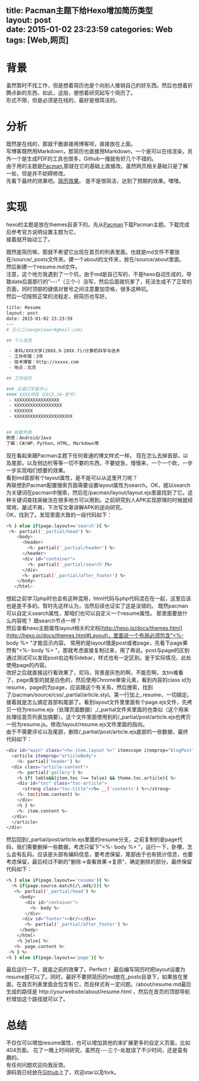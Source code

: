 title: Pacman主题下给Hexo增加简历类型  
layout: post  
date: 2015-01-02 23:23:59
categories: Web
tags: [Web,网页]
---

# 背景
虽然暂时不找工作，但是想着简历也是个向别人推销自己的好东西。然后也想着折腾点新的东西，如此，这般，便想着研究起写个简历了。  
形式不限，但是必须是在线的，最好是很简洁的。

# 分析
既然是在线的，那就干脆直接用博客呗，直接放在上面。  
写博客既然用Markdown，那简历也直接用Markdown，一个是可以在线渲染，另外一个是生成PDF的工具也很多，Github一搜就有好几个不错的。  
由于用的主题是[Pacman](https://github.com/A-limon/pacman),那就在它的基础上直接改。虽然网页相关基础只是了解一些，但是并不妨碍修改。  
先看下最终的效果吧。[简历效果](/resume)。  是不是很简洁，达到了预期的效果。嘿嘿。  

# 实现
hexo的主题是放在themes目录下的。先从[Pacman](https://github.com/A-limon/pacman)下载Pacman主题。下载完成后参考官方说明设置主题为它。  
接着就开始动工了。

既然是简历嘛，那就不希望它出现在首页的列表里面。也就是md文件不要放在/source/_posts文件夹。建一个about的文件夹，放在/source/about里面。  
然后新建一个resume.md文件。  
注意，这个地方我遇到了一个坑，由于md是自己写的，不是hexo自动生成的，导致date后面那行的"---"（三个-）没写，然后后面就坑爹了，死活生成不了正常的页面，同时顶部的键值对冒号之间注意要加空格，很多这种坑。  
然后一切按照正常的流程走，把简历也写好。

``` bash
title: Resume  
layout: post  
date: 2015-01-02 23:23:59
---
# 王小二(wangxiaoer#gmail.com)

## 个人信息

 - 本科/XXX大学(20XX.9-20XX.7)/计算机科学与技术
 - 工作年限：2年
 - 技术博客：http://xxxxx.com
 - 地点：北京

## 工作经历

### 五道口宇宙中心
#### XXXX项目（2013.10-至今）
 - XXXXXXXXXXXXXXXXX
 - XXXXXXXXXXXXXXXXXX
 - XXXXXXX
 - XXXXXXXXXXXXXXXXXXXXXX


## 技能列表
熟悉：Android/Java
了解：C#/WP，Python，HTML, Markdown等
```
现在看起来跟Pacman主题下任何普通的博文样式一样。
现在怎么去掉首部，以及尾部，以及侧边栏等等一切不要的东西，不要捉急，慢慢来，一个一个砍，一步一步实现咱们想要的效果。  
看到md首部有个layout属性，是不是可以从这里开刀呢？  
再联想到Pacman配置搜索页面需要设置layout属性为search。OK，就以search为关键词在pacman中搜索，然后在/pacman/layout/layout.ejs里面找到了它。这种关键词查找突破法在很多地方可以用到。之前研究别人APK实现原理的时候就经常用，屡试不爽，下次写文章讲解APK的逆向研究。  
OK，找到了。发现里面大致的一段代码如下：
``` bash
<% } else if(page.layout=='search'){ %>
 <%- partial('_partial/head') %>
    <body>
      <header>
        <%- partial('_partial/header') %>
      </header>
      <div id="container">
        <%- partial('_partial/search')%>
      </div>
      <%- partial('_partial/after_footer') %>
    </body>
   </html>
```
想起之前学习php时也会有这种混用，html代码与php代码混在在一起，这里应该也是差不多的。暂时先这样认为，当然后续也证实了这是没错的。
既然pacman可以自定义search属性，那咱们也可以自定义一个resume属性。   那里面要放什么内容呢？ 跟search节点一样？  
然后查看hexo主题属性layout相关的文档[http://hexo.io/docs/themes.html](http://hexo.io/docs/themes.html#Layout)，里面说一个布局必须包含"<%- body %> "才能显示内容。
常用的是layout值是post或者page，先看下page果然有"<%- body %> "，那就考虑直接复制过来，用了再说。post与page的区别通过测试可以发现post右边有Sidebar，样式也有一定区别。鉴于实际情况，此处使用page的内容。  
改好之后就直接运行看效果了，尼玛，背景是灰色的啊，不能忍啊，太tm难看了。page类型的就是白色的，然后使用Chrome审查元素，看到内容的class id为resume，page的为page，应该跟这个有关系，然后搜索，找到了/pacman/source/css/_partial/article.styl。第一行加上,.resume，一切搞定。  
接着就是怎么搞定首部和尾部了。看到layout文件里里面有个page.ejs文件，先拷贝一份为resume.ejs（处理页面数据）,/_partial文件夹里面的也类似（这个用来处理往首页列表加摘要）。这个文件里面使用到的/_partial/post/article.ejs也拷贝一份为resume.js。修改/layout/resume.ejs文件里面的指向。  
由于不需要评论以及尾部，删除/_partial/post/article.ejs底部的一些数据，最终代码如下：
``` bash
<div id="main" class="<%= item.layout %>" itemscope itemprop="blogPost">
  <article itemprop="articleBody">
    <%- partial('header') %>
  <div class="article-content">
    <%- partial('gallery') %>
    <% if( table&&(item.toc !== false) && theme.toc.article){ %>
    <div id="toc" class="toc-article">
      <strong class="toc-title"><%= __('contents') %></strong>
    <%- toc(item.content) %>
    </div>
    <% } %>
    <%- item.content %>
  </div>
  </article>
</div>
```
然后回到/_partial/post/article.ejs里面的resume分支，之前复制的是page代码，我们需要删掉一些数据，考虑只留下"<%- body %> "，运行一下，卧槽，怎么会有乱码。应该是头部有编码信息，要考虑保留，尾部由于也有统计信息，也要考虑保留，最后经过不断的"删除->查看效果->复原"，确定删除的部分，最终保留代码如下：
``` bash  
<% } else if(page.layout=='resume'){ %>
  <% if(page.source.match(/\.md$/)){ %>
   <%- partial('_partial/head') %>
     <body>
       <div id="container">
         <%- body %>
       </div>
      <div id="footer"><br/></div>
       <%- partial('_partial/after_footer') %>
     </body>
    </html>
    <% }else{ %>
   <%- page.content %>
 <% } %>
<% } else if(page.layout=='page'){ %>
```
最后运行一下，就是之前的效果了。Perfect！
最后编写简历时把layout设置为resume就可以了。同时，最好不要把简历的md放在_posts目录下，如果放在里面，在首页列表里面会包含有它，而且样式有一定问题。/about/resume.md最后生成的路径是 http://yourwebsite/about/resume.html ，然后在首页的顶部导航栏增加这个路径就可以了。

# 总结
不仅仅可以增加resume属性，也可以增加其他的来扩展更多的自定义页面，比如404页面。
花了一晚上时间研究，虽然在---三个-处耽误了不少时间，还是蛮有趣的。  
有任何问题欢迎向我反馈。  
源码我已经放在[Github](https://github.com/waylife/pacman_with_resume)上了，欢迎star以及fork。  

